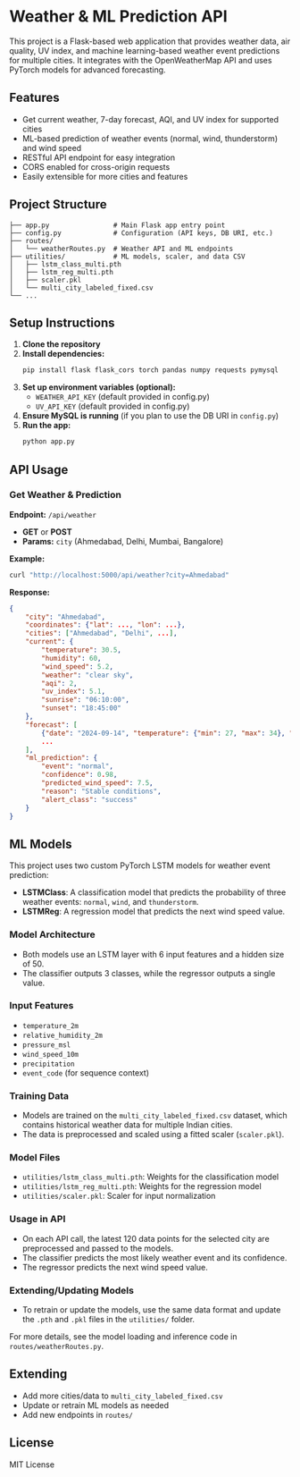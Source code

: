 
# Weather & ML Prediction API

This project is a Flask-based web application that provides weather data, air quality, UV index, and machine learning-based weather event predictions for multiple cities. It integrates with the OpenWeatherMap API and uses PyTorch models for advanced forecasting.

## Features
- Get current weather, 7-day forecast, AQI, and UV index for supported cities
- ML-based prediction of weather events (normal, wind, thunderstorm) and wind speed
- RESTful API endpoint for easy integration
- CORS enabled for cross-origin requests
- Easily extensible for more cities and features

## Project Structure

```
├── app.py                # Main Flask app entry point
├── config.py             # Configuration (API keys, DB URI, etc.)
├── routes/
│   └── weatherRoutes.py  # Weather API and ML endpoints
├── utilities/            # ML models, scaler, and data CSV
│   ├── lstm_class_multi.pth
│   ├── lstm_reg_multi.pth
│   ├── scaler.pkl
│   └── multi_city_labeled_fixed.csv
└── ...
```

## Setup Instructions

1. **Clone the repository**
2. **Install dependencies:**
	 ```bash
	 pip install flask flask_cors torch pandas numpy requests pymysql
	 ```
3. **Set up environment variables (optional):**
	 - `WEATHER_API_KEY` (default provided in config.py)
	 - `UV_API_KEY` (default provided in config.py)
4. **Ensure MySQL is running** (if you plan to use the DB URI in `config.py`)
5. **Run the app:**
	 ```bash
	 python app.py
	 ```

## API Usage

### Get Weather & Prediction

**Endpoint:** `/api/weather`

- **GET** or **POST**
- **Params:** `city` (Ahmedabad, Delhi, Mumbai, Bangalore)

**Example:**
```bash
curl "http://localhost:5000/api/weather?city=Ahmedabad"
```

**Response:**
```json
{
	"city": "Ahmedabad",
	"coordinates": {"lat": ..., "lon": ...},
	"cities": ["Ahmedabad", "Delhi", ...],
	"current": {
		"temperature": 30.5,
		"humidity": 60,
		"wind_speed": 5.2,
		"weather": "clear sky",
		"aqi": 2,
		"uv_index": 5.1,
		"sunrise": "06:10:00",
		"sunset": "18:45:00"
	},
	"forecast": [
		{"date": "2024-09-14", "temperature": {"min": 27, "max": 34}, "weather": "scattered clouds"},
		...
	],
	"ml_prediction": {
		"event": "normal",
		"confidence": 0.98,
		"predicted_wind_speed": 7.5,
		"reason": "Stable conditions",
		"alert_class": "success"
	}
}
```


## ML Models

This project uses two custom PyTorch LSTM models for weather event prediction:

- **LSTMClass**: A classification model that predicts the probability of three weather events: `normal`, `wind`, and `thunderstorm`.
- **LSTMReg**: A regression model that predicts the next wind speed value.

### Model Architecture
- Both models use an LSTM layer with 6 input features and a hidden size of 50.
- The classifier outputs 3 classes, while the regressor outputs a single value.

### Input Features
- `temperature_2m`
- `relative_humidity_2m`
- `pressure_msl`
- `wind_speed_10m`
- `precipitation`
- `event_code` (for sequence context)

### Training Data
- Models are trained on the `multi_city_labeled_fixed.csv` dataset, which contains historical weather data for multiple Indian cities.
- The data is preprocessed and scaled using a fitted scaler (`scaler.pkl`).

### Model Files
- `utilities/lstm_class_multi.pth`: Weights for the classification model
- `utilities/lstm_reg_multi.pth`: Weights for the regression model
- `utilities/scaler.pkl`: Scaler for input normalization

### Usage in API
- On each API call, the latest 120 data points for the selected city are preprocessed and passed to the models.
- The classifier predicts the most likely weather event and its confidence.
- The regressor predicts the next wind speed value.

### Extending/Updating Models
- To retrain or update the models, use the same data format and update the `.pth` and `.pkl` files in the `utilities/` folder.

For more details, see the model loading and inference code in `routes/weatherRoutes.py`.

## Extending
- Add more cities/data to `multi_city_labeled_fixed.csv`
- Update or retrain ML models as needed
- Add new endpoints in `routes/`

## License
MIT License 